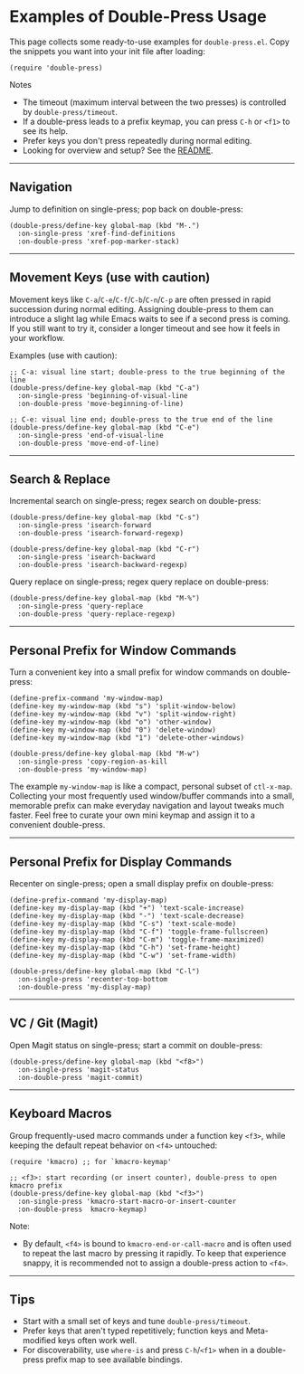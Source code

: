 # Examples of Double-Press Usage

This page collects some ready-to-use examples for `double-press.el`.
Copy the snippets you want into your init file after loading:

```emacs-lisp
(require 'double-press)
```

Notes
- The timeout (maximum interval between the two presses) is controlled by `double-press/timeout`.
- If a double-press leads to a prefix keymap, you can press `C-h` or `<f1>` to see its help.
- Prefer keys you don't press repeatedly during normal editing.
- Looking for overview and setup? See the [README](../README.md).

---

## Navigation

Jump to definition on single-press; pop back on double-press:

```emacs-lisp
(double-press/define-key global-map (kbd "M-.")
  :on-single-press 'xref-find-definitions
  :on-double-press 'xref-pop-marker-stack)
```

---

## Movement Keys (use with caution)

Movement keys like `C-a`/`C-e`/`C-f`/`C-b`/`C-n`/`C-p` are often pressed in rapid
succession during normal editing. Assigning double-press to them can
introduce a slight lag while Emacs waits to see if a second press is
coming. If you still want to try it, consider a longer timeout and see
how it feels in your workflow.

Examples (use with caution):

```emacs-lisp
;; C-a: visual line start; double-press to the true beginning of the line
(double-press/define-key global-map (kbd "C-a")
  :on-single-press 'beginning-of-visual-line
  :on-double-press 'move-beginning-of-line)

;; C-e: visual line end; double-press to the true end of the line
(double-press/define-key global-map (kbd "C-e")
  :on-single-press 'end-of-visual-line
  :on-double-press 'move-end-of-line)
```

---

## Search & Replace

Incremental search on single-press; regex search on double-press:

```emacs-lisp
(double-press/define-key global-map (kbd "C-s")
  :on-single-press 'isearch-forward
  :on-double-press 'isearch-forward-regexp)

(double-press/define-key global-map (kbd "C-r")
  :on-single-press 'isearch-backward
  :on-double-press 'isearch-backward-regexp)
```

Query replace on single-press; regex query replace on double-press:

```emacs-lisp
(double-press/define-key global-map (kbd "M-%")
  :on-single-press 'query-replace
  :on-double-press 'query-replace-regexp)
```

---

## Personal Prefix for Window Commands

Turn a convenient key into a small prefix for window commands on double-press:

```emacs-lisp
(define-prefix-command 'my-window-map)
(define-key my-window-map (kbd "s") 'split-window-below)
(define-key my-window-map (kbd "v") 'split-window-right)
(define-key my-window-map (kbd "o") 'other-window)
(define-key my-window-map (kbd "0") 'delete-window)
(define-key my-window-map (kbd "1") 'delete-other-windows)

(double-press/define-key global-map (kbd "M-w")
  :on-single-press 'copy-region-as-kill
  :on-double-press 'my-window-map)
```

The example `my-window-map` is like a compact, personal subset of
`ctl-x-map`. Collecting your most frequently used window/buffer
commands into a small, memorable prefix can make everyday navigation
and layout tweaks much faster. Feel free to curate your own mini
keymap and assign it to a convenient double-press.


---

## Personal Prefix for Display Commands

Recenter on single-press; open a small display prefix on double-press:

```emacs-lisp
(define-prefix-command 'my-display-map)
(define-key my-display-map (kbd "+") 'text-scale-increase)
(define-key my-display-map (kbd "-") 'text-scale-decrease)
(define-key my-display-map (kbd "C-s") 'text-scale-mode)
(define-key my-display-map (kbd "C-f") 'toggle-frame-fullscreen)
(define-key my-display-map (kbd "C-m") 'toggle-frame-maximized)
(define-key my-display-map (kbd "C-h") 'set-frame-height)
(define-key my-display-map (kbd "C-w") 'set-frame-width)

(double-press/define-key global-map (kbd "C-l")
  :on-single-press 'recenter-top-bottom
  :on-double-press 'my-display-map)
```

---

## VC / Git (Magit)

Open Magit status on single-press; start a commit on double-press:

```emacs-lisp
(double-press/define-key global-map (kbd "<f8>")
  :on-single-press 'magit-status
  :on-double-press 'magit-commit)
```

---

## Keyboard Macros

Group frequently-used macro commands under a function key `<f3>`, while keeping
the default repeat behavior on `<f4>` untouched:

```emacs-lisp
(require 'kmacro) ;; for `kmacro-keymap'

;; <f3>: start recording (or insert counter), double-press to open kmacro prefix
(double-press/define-key global-map (kbd "<f3>")
  :on-single-press 'kmacro-start-macro-or-insert-counter
  :on-double-press  kmacro-keymap)
```

Note:
- By default, `<f4>` is bound to `kmacro-end-or-call-macro` and is often used to
  repeat the last macro by pressing it rapidly. To keep that experience snappy,
  it is recommended not to assign a double-press action to `<f4>`.

---

## Tips

- Start with a small set of keys and tune `double-press/timeout`.
- Prefer keys that aren't typed repetitively; function keys and Meta-
  modified keys often work well.
- For discoverability, use `where-is` and press `C-h`/`<f1>` when in a
  double-press prefix map to see available bindings.
